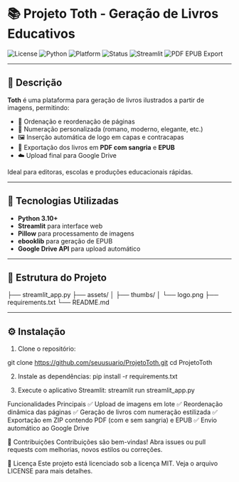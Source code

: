 # 📚 Projeto Toth - Geração de Livros Educativos

![License](https://img.shields.io/badge/license-MIT-green.svg)
![Python](https://img.shields.io/badge/python-3.10%2B-blue)
![Platform](https://img.shields.io/badge/platform-Windows%20%7C%20Linux-lightgrey)
![Status](https://img.shields.io/badge/status-Estável-brightgreen)
![Streamlit](https://img.shields.io/badge/built%20with-Streamlit-red)
![PDF EPUB Export](https://img.shields.io/badge/export-PDF%20%7C%20EPUB-blueviolet)

---

## 📝 Descrição

**Toth** é uma plataforma para geração de livros ilustrados a partir de imagens, permitindo:

- 📑 Ordenação e reordenação de páginas
- 🔢 Numeração personalizada (romano, moderno, elegante, etc.)
- 🖼️ Inserção automática de logo em capas e contracapas
- 📄 Exportação dos livros em **PDF com sangria** e **EPUB**
- ☁️ Upload final para Google Drive

Ideal para editoras, escolas e produções educacionais rápidas.

---

## 🚀 Tecnologias Utilizadas

- **Python 3.10+**
- **Streamlit** para interface web
- **Pillow** para processamento de imagens
- **ebooklib** para geração de EPUB
- **Google Drive API** para upload automático

---

## 📂 Estrutura do Projeto

├── streamlit_app.py
├── assets/
│ ├── thumbs/
│ └── logo.png
├── requirements.txt
└── README.md

---

## ⚙️ Instalação

1. Clone o repositório:


git clone https://github.com/seuusuario/ProjetoToth.git
cd ProjetoToth

2. Instale as dependências:
pip install -r requirements.txt

3. Execute o aplicativo Streamlit:
streamlit run streamlit_app.py

Funcionalidades Principais
✅ Upload de imagens em lote
✅ Reordenação dinâmica das páginas
✅ Geração de livros com numeração estilizada
✅ Exportação em ZIP contendo PDF (com e sem sangria) e EPUB
✅ Envio automático ao Google Drive

🤝 Contribuições
Contribuições são bem-vindas! Abra issues ou pull requests com melhorias, novos estilos ou correções.

📄 Licença
Este projeto está licenciado sob a licença MIT. Veja o arquivo LICENSE para mais detalhes.
